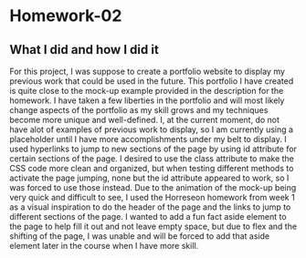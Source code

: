 # Homework-02

## What I did and how I did it

For this project, I was suppose to create a portfolio website to display my previous work that could be used in the future. This portfolio I have created is quite close to the mock-up example provided in the description for the homework. I have taken a few liberties in the portfolio and will most likely change aspects of the portfolio as my skill grows and my techniques become more unique and well-defined. I, at the current moment, do not have alot of examples of previous work to display, so I am currently using a placeholder until I have more accomplishments under my belt to display. I used hyperlinks to jump to new sections of the page by using id attribute for certain sections of the page. I desired to use the class attribute to make the CSS code more clean and organized, but when testing different methods to activate the page jumping, none but the id attribute appeared to work, so I was forced to use those instead. Due to the animation of the mock-up being very quick and difficult to see, I used the Horreseon homework from week 1 as a visual inspiration to do the header of the page and the links to jump to different sections of the page. I wanted to add a fun fact aside element to the page to help fill it out and not leave empty space, but due to flex and the shifting of the page, I was unable and will be forced to add that aside element later in the course when I have more skill.

